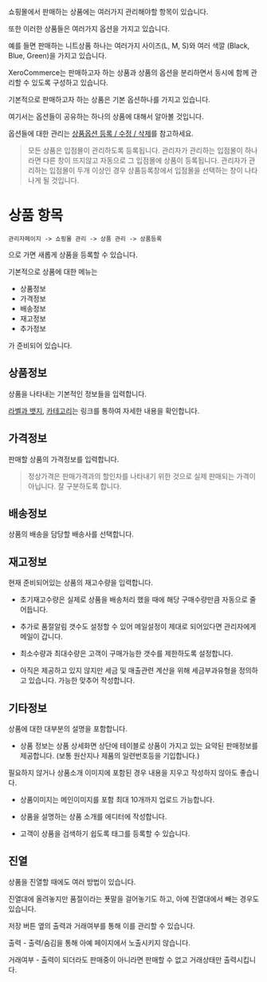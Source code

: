 쇼핑몰에서 판매하는 상품에는 여러가지 관리해야할 항목이 있습니다.

또한 이러한 상품들은 여러가지 옵션을 가지고 있습니다.

예를 들면 판매하는 니트상품 하나는 여러가지 사이즈(L, M, S)와 여러 색깔 (Black, Blue, Green)을 가지고 있습니다.

XeroCommerce는 판매하고자 하는 상품과 상품의 옵션을 분리하면서 동시에 함께 관리할 수 있도록 구성하고 있습니다.

기본적으로 판매하고자 하는 상품은 기본 옵션하나를 가지고 있습니다.

여기서는 옵션들이 공유하는 하나의 상품에 대해서 알아볼 것입니다.

옵션들에 대한 관리는 [상품옵션 등록 / 수정 / 삭제](#)를 참고하세요.

> 모든 상품은 입점몰이 관리하도록 등록됩니다. 관리자가 관리하는 입점몰이 하나라면 다른 창이 뜨지않고 자동으로 그 입점몰에 상품이 등록됩니다.
관리자가 관리하는 입점몰이 두개 이상인 경우 상품등록창에서 입점몰을 선택하는 창이 나타나게 될 것입니다.

# 상품 항목

`관리자페이지 -> 쇼핑몰 관리 -> 상품 관리 -> 상품등록`

으로 가면 새롭게 상품을 등록할 수 있습니다.

기본적으로 상품에 대한 메뉴는

* 상품정보
* 가격정보
* 배송정보
* 재고정보
* 추가정보

가 준비되어 있습니다.

## 상품정보

상품을 나타내는 기본적인 정보들을 입력합니다.

[라벨과 뱃지](https://github.com/akasima/xero_commerce/wiki/%EB%9D%BC%EB%B2%A8%EA%B3%BC-%EB%B1%83%EC%A7%80), [카테고리](https://github.com/akasima/xero_commerce/wiki/%EC%83%81%ED%92%88%EC%A7%84%EC%97%B4-%EA%B4%80%EB%A6%AC)는 링크를 통하여 자세한 내용을 확인합니다. 

## 가격정보

판매할 상품의 가격정보를 입력합니다. 
> 정상가격은 판매가격과의 할인차를 나타내기 위한 것으로 실제 판매되는 가격이 아닙니다. 잘 구분하도록 합니다.

## 배송정보

상품의 배송을 담당할 배송사를 선택합니다.

## 재고정보

현재 준비되어있는 상품의 재고수량을 입력합니다.

* 초기재고수량은 실제로 상품을 배송처리 했을 때에 해당 구매수량만큼 자동으로 줄어듭니다.

* 추가로 품절알림 갯수도 설정할 수 있어 메일설정이 제대로 되어있다면 관리자에게 메일이 갑니다.

* 최소수량과 최대수량은 고객이 구매가능한 갯수를 제한하도록 설정합니다.

* 아직은 제공하고 있지 않지만 세금 및 매출관련 계산을 위해 세금부과유형을 정의하고 있습니다. 가능한 맞추어 작성합니다.

## 기타정보

상품에 대한 대부분의 설명을 포함합니다.

* 상품 정보는 상품 상세화면 상단에 테이블로 상품이 가지고 있는 요약된 판매정보를 제공합니다. (보통 원산지나 제품의 일련번호등을 기입합니다.)

필요하지 않거나 상품소개 이미지에 포함된 경우 내용을 지우고 작성하지 않아도 좋습니다.

* 상품이미지는 메인이미지를 포함 최대 10개까지 업로드 가능합니다.

* 상품을 설명하는 상품 소개를 에디터에 작성합니다.

* 고객이 상품을 검색하기 쉽도록 태그를 등록할 수 있습니다.

## 진열

상품을 진열할 때에도 여러 방법이 있습니다.

진열대에 올려놓지만 품절이라는 푯말을 걸어놓기도 하고, 아예 진열대에서 빼는 경우도 있습니다.

저장 버튼 옆의 출력과 거래여부를 통해 이를 관리할 수 있습니다.

출력 - 출력/숨김을 통해 아예 페이지에서 노출시키지 않습니다.

거래여부 - 출력이 되더라도 판매중이 아니라면 판매할 수 없고 거래상태만 출력시킵니다.
